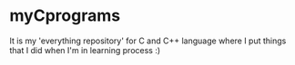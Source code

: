# myCprograms
It is my 'everything repository' for C and C++ language where I put things that I did when I'm in learning process :)
